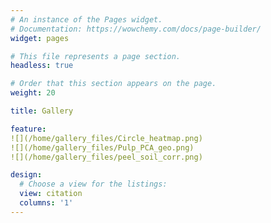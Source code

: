 ```yaml
---
# An instance of the Pages widget.
# Documentation: https://wowchemy.com/docs/page-builder/
widget: pages

# This file represents a page section.
headless: true

# Order that this section appears on the page.
weight: 20

title: Gallery

feature:
![](/home/gallery_files/Circle_heatmap.png)
![](/home/gallery_files/Pulp_PCA_geo.png)
![](/home/gallery_files/peel_soil_corr.png)

design:
  # Choose a view for the listings:
  view: citation
  columns: '1'
---
```





